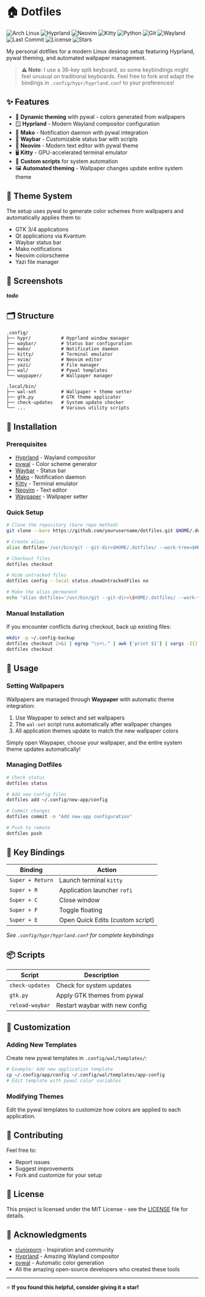 # 🏠 Dotfiles

![Arch Linux](https://img.shields.io/badge/Arch%20Linux-1793D1?style=for-the-badge&logo=arch-linux&logoColor=white)
![Hyprland](https://img.shields.io/badge/Hyprland-58E1FF?style=for-the-badge&logo=wayland&logoColor=white)
![Neovim](https://img.shields.io/badge/Neovim-57A143?style=for-the-badge&logo=neovim&logoColor=white)
![Kitty](https://img.shields.io/badge/Kitty-000000?style=for-the-badge&logo=gnometerminal&logoColor=white)
![Python](https://img.shields.io/badge/Pywal-3776AB?style=for-the-badge&logo=python&logoColor=white)
![Git](https://img.shields.io/badge/Git-F05032?style=for-the-badge&logo=git&logoColor=white)
![Wayland](https://img.shields.io/badge/Wayland-FFBC00?style=for-the-badge&logo=wayland&logoColor=black)
![Last Commit](https://img.shields.io/github/last-commit/saltnpepper97/dotfiles?style=for-the-badge&color=7B68EE&labelColor=2F1B69)
![License](https://img.shields.io/github/license/saltnpepper97/dotfiles?style=for-the-badge&color=FF6B9D&labelColor=8B1538)
![Stars](https://img.shields.io/github/stars/saltnpepper97/dotfiles?style=for-the-badge&color=FFD93D&labelColor=B8860B)

My personal dotfiles for a modern Linux desktop setup featuring Hyprland, pywal theming, and automated wallpaper management.

> **⚠️ Note**: I use a 36-key split keyboard, so some keybindings might feel unusual on traditional keyboards. Feel free to fork and adapt the bindings in `.config/hypr/hyprland.conf` to your preferences!

## ✨ Features

- 🎨 **Dynamic theming** with pywal - colors generated from wallpapers
- 🪟 **Hyprland** - Modern Wayland compositor configuration
- 🔔 **Mako** - Notification daemon with pywal integration
- 🔧 **Waybar** - Customizable status bar with scripts
- 📝 **Neovim** - Modern text editor with pywal theme
- 🖥️ **Kitty** - GPU-accelerated terminal emulator
- 🎯 **Custom scripts** for system automation
- 🖼️ **Automated theming** - Wallpaper changes update entire system theme

## 🎨 Theme System

The setup uses pywal to generate color schemes from wallpapers and automatically applies them to:
- GTK 3/4 applications
- Qt applications via Kvantum
- Waybar status bar
- Mako notifications
- Neovim colorscheme
- Yazi file manager

## 📱 Screenshots

***todo***

## 🗂️ Structure

```
.config/
├── hypr/           # Hyprland window manager
├── waybar/         # Status bar configuration
├── mako/           # Notification daemon
├── kitty/          # Terminal emulator
├── nvim/           # Neovim editor
├── yazi/           # File manager
├── wal/            # Pywal templates
└── waypaper/       # Wallpaper manager

.local/bin/
├── wal-set         # Wallpaper + theme setter
├── gtk.py          # GTK theme applicator
├── check-updates   # System update checker
└── ...             # Various utility scripts
```

## 🚀 Installation

### Prerequisites
- [Hyprland](https://hyprland.org/) - Wayland compositor
- [pywal](https://github.com/dylanaraps/pywal) - Color scheme generator
- [Waybar](https://github.com/Alexays/Waybar) - Status bar
- [Mako](https://github.com/emersion/mako) - Notification daemon
- [Kitty](https://sw.kovidgoyal.net/kitty/) - Terminal emulator
- [Neovim](https://neovim.io/) - Text editor
- [Waypaper](https://github.com/anufrievroman/waypaper) - Wallpaper setter

### Quick Setup

```bash
# Clone the repository (bare repo method)
git clone --bare https://github.com/yourusername/dotfiles.git $HOME/.dotfiles

# Create alias
alias dotfiles='/usr/bin/git --git-dir=$HOME/.dotfiles/ --work-tree=$HOME'

# Checkout files
dotfiles checkout

# Hide untracked files
dotfiles config --local status.showUntrackedFiles no

# Make the alias permanent
echo "alias dotfiles='/usr/bin/git --git-dir=\$HOME/.dotfiles/ --work-tree=\$HOME'" >> ~/.zshrc
```

### Manual Installation

If you encounter conflicts during checkout, back up existing files:

```bash
mkdir -p ~/.config-backup
dotfiles checkout 2>&1 | egrep "\s+\." | awk {'print $1'} | xargs -I{} mv {} ~/.config-backup/{}
dotfiles checkout
```

## 🎨 Usage

### Setting Wallpapers
Wallpapers are managed through **Waypaper** with automatic theme integration:
1. Use Waypaper to select and set wallpapers
2. The `wal-set` script runs automatically after wallpaper changes
3. All application themes update to match the new wallpaper colors

Simply open Waypaper, choose your wallpaper, and the entire system theme updates automatically!

### Managing Dotfiles
```bash
# Check status
dotfiles status

# Add new config files
dotfiles add ~/.config/new-app/config

# Commit changes
dotfiles commit -m "Add new-app configuration"

# Push to remote
dotfiles push
```

## 🎯 Key Bindings

| Binding | Action |
|---------|---------|
| `Super + Return` | Launch terminal `kitty` |
| `Super + R` | Application launcher `rofi` |
| `Super + C` | Close window |
| `Super + F` | Toggle floating |
| `Super + E` | Open Quick Edits (custom script) |

*See `.config/hypr/hyprland.conf` for complete keybindings*

## 📦 Scripts

| Script | Description |
|--------|-------------|
| `check-updates` | Check for system updates |
| `gtk.py` | Apply GTK themes from pywal |
| `reload-waybar` | Restart waybar with new config |

## 🔧 Customization

### Adding New Templates
Create new pywal templates in `.config/wal/templates/`:

```bash
# Example: Add new application template
cp ~/.config/app/config ~/.config/wal/templates/app-config
# Edit template with pywal color variables
```

### Modifying Themes
Edit the pywal templates to customize how colors are applied to each application.

## 🤝 Contributing

Feel free to:
- Report issues
- Suggest improvements
- Fork and customize for your setup

## 📄 License

This project is licensed under the MIT License - see the [LICENSE](LICENSE) file for details.

## 🙏 Acknowledgments

- [r/unixporn](https://reddit.com/r/unixporn) - Inspiration and community
- [Hyprland](https://hyprland.org/) - Amazing Wayland compositor
- [pywal](https://github.com/dylanaraps/pywal) - Automatic color generation
- All the amazing open-source developers who created these tools

---

⭐ **If you found this helpful, consider giving it a star!**

